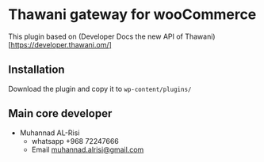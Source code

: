 # Thawani gateway for wooCommerce 

This plugin based on (Developer Docs the new API of Thawani)[https://developer.thawani.om/]

## Installation

Download the plugin and copy it to `wp-content/plugins/`

## Main core developer 
* Muhannad AL-Risi 
    * whatsapp +968 72247666
    * Email  muhannad.alrisi@gmail.com